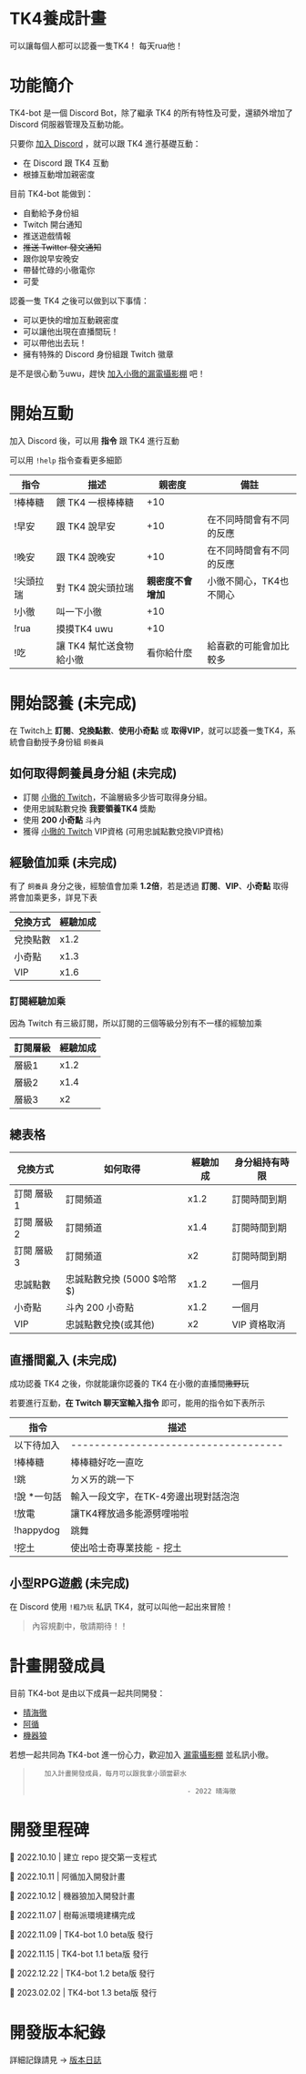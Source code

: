 # TK4養成計畫
<!-- [![Discord][7]][Discord]
[![License](https://img.shields.io/badge/license-MIT-green)](LICENSE) -->

可以讓每個人都可以認養一隻TK4！ 每天rua他！

# 功能簡介
TK4-bot 是一個 Discord Bot，除了繼承 TK4 的所有特性及可愛，還額外增加了 Discord 伺服器管理及互動功能。

只要你 [加入 Discord][Discord] ，就可以跟 TK4 進行基礎互動：
* 在 Discord 跟 TK4 互動
* 根據互動增加親密度

目前 TK4-bot 能做到：
* 自動給予身份組
* Twitch 開台通知
* 推送遊戲情報
* ~~推送 Twitter 發文通知~~
* 跟你說早安晚安
* 帶替忙碌的小徹電你
* 可愛

認養一隻 TK4 之後可以做到以下事情：
* 可以更快的增加互動親密度
* 可以讓他出現在直播間玩！
* 可以帶他出去玩！
* 擁有特殊的 Discord 身份組跟 Twitch 徽章 

是不是很心動ㄋuwu，趕快 [加入小徹的漏電攝影棚][Discord] 吧！

# 開始互動
加入 Discord 後，可以用 **指令** 跟 TK4 進行互動

可以用 `!help` 指令查看更多細節

| 指令      | 描述                    | 親密度             | 備註                     |
| --------- | ----------------------- | ------------------ | ------------------------ |
| !棒棒糖   | 餵 TK4 一根棒棒糖       | +10                |                          |
| !早安     | 跟 TK4 說早安           | +10                | 在不同時間會有不同的反應 |
| !晚安     | 跟 TK4 說晚安           | +10                | 在不同時間會有不同的反應 |
| !尖頭拉瑞 | 對 TK4 說尖頭拉瑞       | **親密度不會增加** | 小徹不開心，TK4也不開心  |
| !小徹     | 叫一下小徹              | +10                |                          |
| !rua      | 摸摸TK4 uwu             | +10                |                          |
| !吃       | 讓 TK4 幫忙送食物給小徹 | 看你給什麼         | 給喜歡的可能會加比較多   |

# 開始認養 (未完成)
在 Twitch上 **訂閱**、**兌換點數**、**使用小奇點** 或 **取得VIP**，就可以認養一隻TK4，系統會自動授予身份組 `飼養員`

## 如何取得飼養員身分組 (未完成)
* 訂閱 [小徹的 Twitch][Twitch]，不論層級多少皆可取得身分組。
* 使用忠誠點數兌換 **我要領養TK4** 獎勵
* 使用 **200 小奇點** 斗內 
* 獲得 [小徹的 Twitch][Twitch] VIP資格 (可用忠誠點數兌換VIP資格)

## 經驗值加乘 (未完成)
有了 `飼養員` 身分之後，經驗值會加乘 **1.2倍**，若是透過 **訂閱**、**VIP**、**小奇點** 取得將會加乘更多，詳見下表

| 兌換方式 | 經驗加成 |
| -------- | -------- |
| 兌換點數 | x1.2     |
| 小奇點   | x1.3     |
| VIP      | x1.6     |

### 訂閱經驗加乘
因為 Twitch 有三級訂閱，所以訂閱的三個等級分別有不一樣的經驗加乘

| 訂閱層級 | 經驗加成 |
| -------- | -------- |
| 層級1    | x1.2     |
| 層級2    | x1.4     |
| 層級3    | x2       |

## 總表格

| 兌換方式   | 如何取得                     | 經驗加成 | 身分組持有時限 |
| ---------- | ---------------------------- | -------- | -------------- |
| 訂閱 層級1 | 訂閱頻道                     | x1.2     | 訂閱時間到期   |
| 訂閱 層級2 | 訂閱頻道                     | x1.4     | 訂閱時間到期   |
| 訂閱 層級3 | 訂閱頻道                     | x2       | 訂閱時間到期   |
| 忠誠點數   | 忠誠點數兌換 (5000 \$哈幣\$) | x1.2     | 一個月         |
| 小奇點     | 斗內 200 小奇點              | x1.2     | 一個月         |
| VIP        | 忠誠點數兌換(或其他)         | x2       | VIP 資格取消   |

## 直播間亂入 (未完成)
成功認養 TK4 之後，你就能讓你認養的 TK4 在小徹的直播間~~撒野~~玩

若要進行互動，**在 Twitch 聊天室輸入指令** 即可，能用的指令如下表所示

| 指令         | 描述                                 |
| ------------ | ------------------------------------ |
| 以下待加入   | ------------------------------------ |
| !棒棒糖      | 棒棒糖好吃一直吃                     |
| !跳          | ㄉㄨㄞ的跳一下                       |
| !說 \*一句話 | 輸入一段文字，在TK-4旁邊出現對話泡泡 |
| !放電        | 讓TK4釋放過多能源劈哩啪啦            |
| !happydog    | 跳舞                                 |
| !挖土        | 使出哈士奇專業技能 - 挖土            |

## 小型RPG遊戲  (未完成)
在 Discord 使用 `!粗乃玩` 私訊 TK4，就可以叫他一起出來冒險！

> 內容規劃中，敬請期待！！



# 計畫開發成員
目前 TK4-bot 是由以下成員一起共同開發：

* [晴海徹](https://twitter.com/tooruche)
* [阿循](https://twitter.com/axun0402)
* [機器狼](https://twitter.com/V_KMN_BOT)

若想一起共同為 TK4-bot 進一份心力，歡迎加入 [漏電攝影棚][Discord] 並私訊小徹。 
 
>        加入計畫開發成員，每月可以跟我拿小頭當薪水
> 
>                                           - 2022 晴海徹


# 開發里程碑
🎉 2022.10.10 | 建立 repo 提交第一支程式

🎉 2022.10.11 | 阿循加入開發計畫

🎉 2022.10.12 | 機器狼加入開發計畫

🎉 2022.11.07 | 樹莓派環境建構完成

🎉 2022.11.09 | TK4-bot 1.0 beta版 發行

🎉 2022.11.15 | TK4-bot 1.1 beta版 發行

🎉 2022.12.22 | TK4-bot 1.2 beta版 發行

🎉 2023.02.02 | TK4-bot 1.3 beta版 發行

# 開發版本紀錄
詳細記錄請見 -> [版本日誌](%E7%89%88%E6%9C%AC%E6%97%A5%E8%AA%8C.md)


[Discord]: https://discord.gg/HeywMdKNf5
[Twitch]: https://www.twitch.tv/tooruche520
[7]: https://raw.githubusercontent.com/python-discord/branding/main/logos/badge/badge_github.svg
